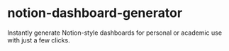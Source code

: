 # notion-dashboard-generator
Instantly generate Notion-style dashboards for personal or academic use with just a few clicks.
